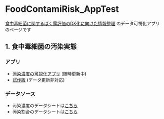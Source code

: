 # FoodContamiRisk_AppTest

[食中毒細菌に関するばく露評価のDX化に向けた情報整理](https://github.com/kento-koyama/food_micro_data_risk) のデータ可視化アプリのページです


## 1. 食中毒細菌の汚染実態  
### アプリ
- [汚染濃度の可視化アプリ](https://foodcontamiriskapptest-snhhv2zpvszwfmbm6kwhhm.streamlit.app/)  (随時更新中)
- [試作版](https://foodcontamiriskapptest-enafzxdmaz3bgp8ur4gvgk.streamlit.app)  (データ更新非対応)

### データソース
- 汚染濃度のデータシートは[こちら](https://github.com/kento-koyama/food_micro_data_risk/blob/47e3ffaccfc2b2fce2aef0a49812df23a091f8c2/%E9%A3%9F%E4%B8%AD%E6%AF%92%E7%B4%B0%E8%8F%8C%E6%B1%9A%E6%9F%93%E5%AE%9F%E6%85%8B_%E6%B1%9A%E6%9F%93%E6%BF%83%E5%BA%A6.csv)
- 汚染割合のデータシートは[こちら](https://github.com/kento-koyama/food_micro_data_risk/blob/47e3ffaccfc2b2fce2aef0a49812df23a091f8c2/%E9%A3%9F%E4%B8%AD%E6%AF%92%E7%B4%B0%E8%8F%8C%E6%B1%9A%E6%9F%93%E5%AE%9F%E6%85%8B_%E6%B1%9A%E6%9F%93%E7%8E%87.csv)

